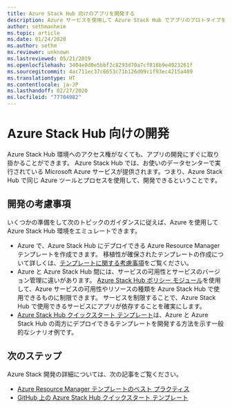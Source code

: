 ```yaml
---
title: Azure Stack Hub 向けのアプリを開発する
description: Azure サービスを使用して Azure Stack Hub でアプリのプロトタイプを作成する際の開発の考慮事項。
author: sethmanheim
ms.topic: article
ms.date: 01/24/2020
ms.author: sethm
ms.reviewer: unknown
ms.lastreviewed: 05/21/2019
ms.openlocfilehash: 3404e0d0e5bbf2c8293d70a7cf816b9e4923261f
ms.sourcegitcommit: 4ac711ec37c6653c71b126d09c1f93ec4215a489
ms.translationtype: HT
ms.contentlocale: ja-JP
ms.lasthandoff: 02/27/2020
ms.locfileid: "77704082"
---
```

# <a name="develop-for-azure-stack-hub"></a>Azure Stack Hub 向けの開発

Azure Stack Hub 環境へのアクセス権がなくても、アプリの開発にすぐに取り掛かることができます。 Azure Stack Hub では、お使いのデータセンターで実行されている Microsoft Azure サービスが提供されます。つまり、Azure Stack Hub で同じ Azure ツールとプロセスを使用して、開発できるということです。

## <a name="development-considerations"></a>開発の考慮事項

いくつかの準備をして次のトピックのガイダンスに従えば、Azure を使用して Azure Stack Hub 環境をエミュレートできます。

* Azure で、Azure Stack Hub にデプロイできる Azure Resource Manager テンプレートを作成できます。 移植性が確保されたテンプレートの作成について詳しくは、[テンプレートに関する考慮事項](azure-stack-develop-templates.md)をご覧ください。
* Azure と Azure Stack Hub 間には、サービスの可用性とサービスのバージョン管理に違いがあります。 [Azure Stack Hub ポリシー モジュール](azure-stack-policy-module.md)を使用して、Azure サービスの可用性やリソースの種類を Azure Stack Hub で使用できるものに制限できます。 サービスを制限することで、Azure Stack Hub で使用できるサービスにアプリが依存することを確実にします。
* [Azure Stack Hub クイックスタート テンプレート](https://github.com/Azure/AzureStack-QuickStart-Templates)は、Azure と Azure Stack Hub の両方にデプロイできるテンプレートを開発する方法を示す一般的なシナリオ例です。

## <a name="next-steps"></a>次のステップ

Azure Stack 開発の詳細については、次の記事をご覧ください。

* [Azure Resource Manager テンプレートのベスト プラクティス](azure-stack-develop-templates.md)
* [GitHub 上の Azure Stack Hub クイックスタート テンプレート](https://github.com/Azure/AzureStack-QuickStart-Templates)
